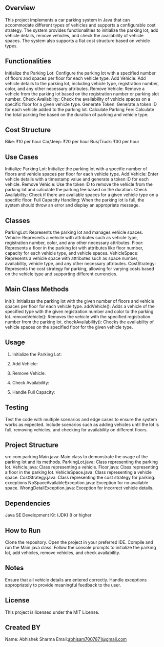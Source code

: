 ## Overview

This project implements a car parking system in Java that can accommodate different types of vehicles and supports a configurable cost strategy. The system provides functionalities to initialize the parking lot, add vehicle details, remove vehicles, and check the availability of vehicle spaces. The system also supports a flat cost structure based on vehicle types.

           
## Functionalities
Initialize the Parking Lot: Configure the parking lot with a specified number of floors and spaces per floor for each vehicle type.
Add Vehicle: Add vehicle details to the parking lot, including vehicle type, registration number, color, and any other necessary attributes.
Remove Vehicle: Remove a vehicle from the parking lot based on the registration number or parking slot number.
Check Availability: Check the availability of vehicle spaces on a specific floor for a given vehicle type.
Generate Token: Generate a token ID for each vehicle added to the parking lot.
Calculate Parking Fee: Calculate the total parking fee based on the duration of parking and vehicle type.
     
## Cost Structure

Bike: ₹10 per hour
Car/Jeep: ₹20 per hour
Bus/Truck: ₹30 per hour
                    
## Use Cases

Initialize Parking Lot: Initialize the parking lot with a specific number of floors and vehicle spaces per floor for each vehicle type.
Add Vehicle: Enter vehicle details with a timestamp value and generate a token ID for each vehicle.
Remove Vehicle: Use the token ID to remove the vehicle from the parking lot and calculate the parking fee based on the duration.
Check Availability: Check if there are available spaces for a given vehicle type on a specific floor.
Full Capacity Handling: When the parking lot is full, the system should throw an error and display an appropriate message.

## Classes

ParkingLot: Represents the parking lot and manages vehicle spaces.
Vehicle: Represents a vehicle with attributes such as vehicle type, registration number, color, and any other necessary attributes.
Floor: Represents a floor in the parking lot with attributes like floor number, capacity for each vehicle type, and vehicle spaces.
VehicleSpace: Represents a vehicle space with attributes such as space number, availability, vehicle type, and any other necessary attributes.
CostStrategy: Represents the cost strategy for parking, allowing for varying costs based on the vehicle type and supporting different currencies.

## Main Class Methods

init(): Initializes the parking lot with the given number of floors and vehicle spaces per floor for each vehicle type.
addVehicle(): Adds a vehicle of the specified type with the given registration number and color to the parking lot.
removeVehicle(): Removes the vehicle with the specified registration number from the parking lot.
checkAvailability(): Checks the availability of vehicle spaces on the specified floor for the given vehicle type.

## Usage

1. Initialize the Parking Lot:

2. Add Vehicle:

3. Remove Vehicle:

4. Check Availability:

5. Handle Full Capacity:


## Testing

Test the code with multiple scenarios and edge cases to ensure the system works as expected. Include scenarios such as adding vehicles until the lot is full, removing vehicles, and checking for availability on different floors.

## Project Structure

src
com.parking
Main.java: Main class to demonstrate the usage of the parking lot and its methods.
ParkingLot.java: Class representing the parking lot.
Vehicle.java: Class representing a vehicle.
Floor.java: Class representing a floor in the parking lot.
VehicleSpace.java: Class representing a vehicle space.
CostStrategy.java: Class representing the cost strategy for parking.
exceptions
NoSpaceAvailableException.java: Exception for no available space.
WrongDetailException.java: Exception for incorrect vehicle details.

## Dependencies

Java SE Development Kit (JDK) 8 or higher

## How to Run

Clone the repository.
Open the project in your preferred IDE.
Compile and run the Main.java class.
Follow the console prompts to initialize the parking lot, add vehicles, remove vehicles, and check availability.

## Notes

Ensure that all vehicle details are entered correctly.
Handle exceptions appropriately to provide meaningful feedback to the user.

## License

This project is licensed under the MIT License.

## Created BY 
Name: Abhishek Sharma
Email:abhisam7007871@gmail.com
